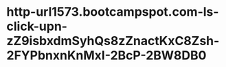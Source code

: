 # http-url1573.bootcampspot.com-ls-click-upn-zZ9isbxdmSyhQs8zZnactKxC8Zsh-2FYPbnxnKnMxI-2BcP-2BW8DB0
